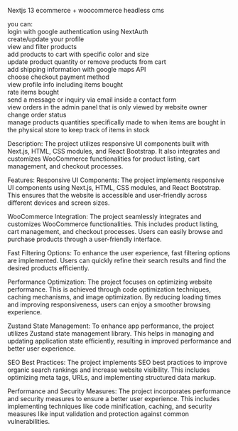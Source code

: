 Nextjs 13 ecommerce + woocommerce headless cms

you can:  
login with google authentication using NextAuth  
create/update your profile  
view and filter products  
add products to cart with specific color and size  
update product quantity or remove products from cart  
add shipping information with google maps API  
choose checkout payment method  
view profile info including items bought  
rate items bought  
send a message or inquiry via email inside a contact form  
view orders in the admin panel that is only viewed by website owner  
change order status  
manage products quantities specifically made to when items are bought in the physical store to keep track of items in stock


Description:
The project utilizes responsive UI components built with Next.js, HTML, CSS modules, and React Bootstrap. It also integrates and customizes WooCommerce functionalities for product listing, cart management, and checkout processes.

Features:
Responsive UI Components: The project implements responsive UI components using Next.js, HTML, CSS modules, and React Bootstrap. This ensures that the website is accessible and user-friendly across different devices and screen sizes.

WooCommerce Integration: The project seamlessly integrates and customizes WooCommerce functionalities. This includes product listing, cart management, and checkout processes. Users can easily browse and purchase products through a user-friendly interface.

Fast Filtering Options: To enhance the user experience, fast filtering options are implemented. Users can quickly refine their search results and find the desired products efficiently.

Performance Optimization: The project focuses on optimizing website performance. This is achieved through code optimization techniques, caching mechanisms, and image optimization. By reducing loading times and improving responsiveness, users can enjoy a smoother browsing experience.

Zustand State Management: To enhance app performance, the project utilizes Zustand state management library. This helps in managing and updating application state efficiently, resulting in improved performance and better user experience.

SEO Best Practices: The project implements SEO best practices to improve organic search rankings and increase website visibility. This includes optimizing meta tags, URLs, and implementing structured data markup.

Performance and Security Measures: The project incorporates performance and security measures to ensure a better user experience. This includes implementing techniques like code minification, caching, and security measures like input validation and protection against common vulnerabilities.
